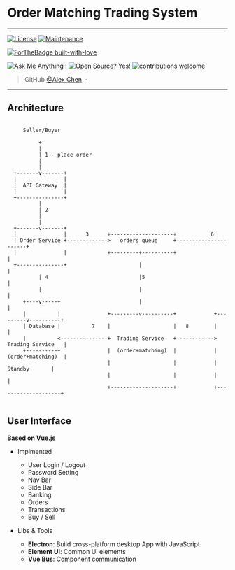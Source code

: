 # Order Matching Trading System
---
[![License](https://img.shields.io/badge/License-Apache%202.0-blue.svg)](https://opensource.org/licenses/Apache-2.0)
[![Maintenance](https://img.shields.io/badge/Maintained%3F-yes-green.svg)](https://GitHub.com/Naereen/StrapDown.js/graphs/commit-activity)

[![ForTheBadge built-with-love](http://ForTheBadge.com/images/badges/built-with-love.svg)](https://GitHub.com/Naereen/)


[![Ask Me Anything !](https://img.shields.io/badge/Ask%20me-anything-1abc9c.svg)](https://GitHub.com/Naereen/ama)
[![Open Source? Yes!](https://badgen.net/badge/Open%20Source%20%3F/Yes%21/blue?icon=github)](https://github.com/Naereen/badges/)
[![contributions welcome](https://img.shields.io/badge/contributions-welcome-brightgreen.svg?style=flat)](https://github.com/dwyl/esta/issues)


> GitHub [@Alex Chen](https://github.com/chen-star) &nbsp;&middot;&nbsp;

---

## Architecture


~~~

     Seller/Buyer

          +
          |
          | 1 - place order
          |
          |
  +-------v-------+
  |               |  
  |  API Gateway  |
  |               |             
  +---------------+
          |
          | 2
          |
          |
  +-------v-------+
  |               |      3      +--------------------+           6
  | Order Service +------------->   orders queue     +----------------------+
  |               |             +---------+----------+                      |
  +---------------+                       |                                 |
          | 4                             |5                                |
          |                               |                                 |
     +----v-----+                         |                                 |
     |          |               +---------v----------+            +---------v----------+
     | Database |          7    |                    |   8        |                    |
     |          <---------------+  Trading Service   +------------>  Trading Service   |
     +----------+               |  (order+matching)  |            |  (order+matching)  |
                                |                    |            |      Standby       |
                                |                    |            |                    |
                                +--------------------+            +--------------------+
                                
~~~                                



## User Interface

**Based on Vue.js**

* Implmented
	
	- User Login / Logout
	- Password Setting
	- Nav Bar
	- Side Bar
	- Banking 
	- Orders
	- Transactions
	- Buy / Sell

* Libs & Tools

	- **Electron**: Build cross-platform desktop App with JavaScript
	- **Element UI**: Common UI elements
	- **Vue Bus**: Component communication